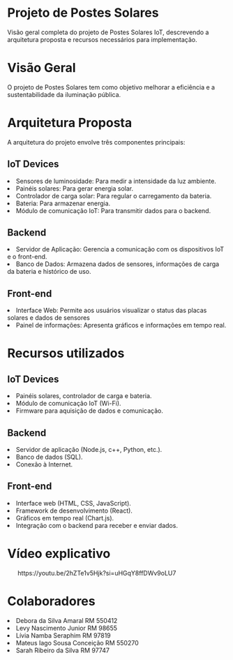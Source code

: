 <h1>Projeto de Postes Solares</h1>
Visão geral completa do projeto de Postes Solares IoT, descrevendo a arquitetura proposta e recursos necessários para implementação.

<h1>Visão Geral</h1>
O projeto de Postes Solares tem como objetivo melhorar a eficiência e a sustentabilidade da iluminação pública.

<h1>Arquitetura Proposta</h1>
A arquitetura do projeto envolve três componentes principais:

<h2>IoT Devices</h2>
<li>Sensores de luminosidade: Para medir a intensidade da luz ambiente.</li>
<li>Painéis solares: Para gerar energia solar.</li>
<li>Controlador de carga solar: Para regular o carregamento da bateria.</li>
<li>Bateria: Para armazenar energia.</li>
<li>Módulo de comunicação IoT: Para transmitir dados para o backend.</li>
<h2>Backend</h2>
<li>Servidor de Aplicação: Gerencia a comunicação com os dispositivos IoT e o front-end.</li>
<li>Banco de Dados: Armazena dados de sensores, informações de carga da bateria e histórico de uso.</li>
<h2>Front-end</h2>
<li>Interface Web: Permite aos usuários visualizar o status das placas solares e dados de sensores</li>
<li>Painel de informações: Apresenta gráficos e informações em tempo real.</li>

<h1>Recursos utilizados</h1>
<h2>IoT Devices</h2>
<li>Painéis solares, controlador de carga e bateria.</li>
<li>Módulo de comunicação IoT (Wi-Fi).</li>
<li>Firmware para aquisição de dados e comunicação.</li>
<h2>Backend</h2>
<li>Servidor de aplicação (Node.js, c++, Python, etc.).</li>
<li>Banco de dados (SQL).</li>
<li>Conexão à Internet.</li>
<h2>Front-end</h2>
<li>Interface web (HTML, CSS, JavaScript).</li>
<li>Framework de desenvolvimento (React).</li>
<li>Gráficos em tempo real (Chart.js).</li>
<li>Integração com o backend para receber e enviar dados.</li>

<h1>Vídeo explicativo</h1>
<ul>https://youtu.be/2hZTe1v5Hjk?si=uHGqY8ffDWv9oLU7</ul>

<h1>Colaboradores</h1>
<li>Debora da Silva Amaral RM 550412</li>
<li>Levy Nascimento Junior RM 98655</li>
<li>Lívia Namba Seraphim RM 97819</li>
<li>Mateus Iago Sousa Conceição RM 550270</li>
<li>Sarah Ribeiro da Silva RM 97747</li>
